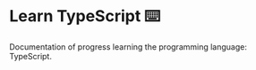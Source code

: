 # Learn TypeScript :keyboard:

Documentation of progress learning the programming language: TypeScript.

##
